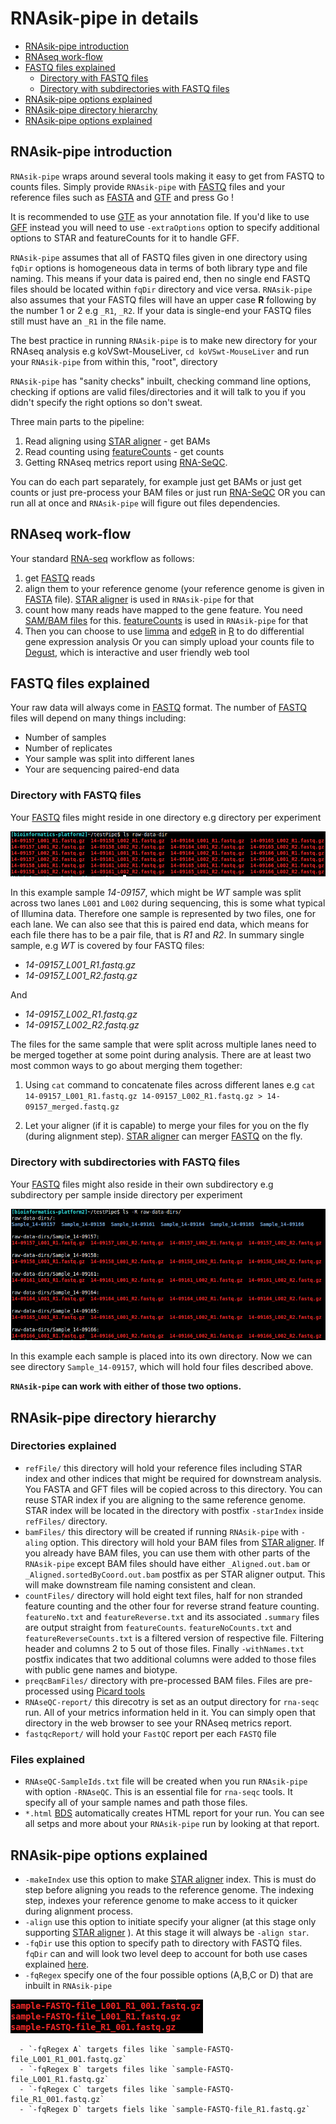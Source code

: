 # RNAsik-pipe in details

- [RNAsik-pipe introduction](#rnasik-pipe-introduction)
- [RNAseq work-flow](#rnaseq-work-flow)
- [FASTQ files explained](#fastq-files-explained)
  - [Directory with FASTQ files](#directory-with-fastq-files)
  - [Directory with subdirectories with FASTQ files](#directory-with-subdirectories-with-fastq-files)
- [RNAsik-pipe options explained](#rnasik-pipe-options-explained)
- [RNAsik-pipe directory hierarchy](#rnasik-pipe-directory-hierarchy)
- [RNAsik-pipe options explained](#rnasik-pipe-options-explained)

## RNAsik-pipe introduction

`RNAsik-pipe` wraps around several tools making it easy to get from FASTQ to counts files. Simply provide `RNAsik-pipe` with [FASTQ](https://en.wikipedia.org/wiki/FASTQ_format) files and your reference files such as [FASTA](https://en.wikipedia.org/wiki/FASTA_format) and [GTF](http://mblab.wustl.edu/GTF22.html) and press Go ! 

It is recommended to use [GTF](http://mblab.wustl.edu/GTF22.html) as your annotation file. If you'd like to use [GFF](https://en.wikipedia.org/wiki/General_feature_format) instead you will need to use `-extraOptions` option to specify additional options to STAR and featureCounts for it to handle GFF. 

`RNAsik-pipe` assumes that all of FASTQ files given in one directory using `fqDir` options is homogeneous data in terms of both library type and file naming. This means if your data is paired end, then no single end FASTQ files should be located within `fqDir` directory and vice versa. `RNAsik-pipe` also assumes that your FASTQ files will have an upper case **R** following by the number 1 or 2 e.g `_R1`, `_R2`. If your data is single-end your FASTQ files still must have an `_R1` in the file name.

The best practice in running `RNAsik-pipe` is to make new directory for your RNAseq analysis e.g koVSwt-MouseLiver, `cd koVSwt-MouseLiver` and run your `RNAsik-pipe` from within this, "root", directory

`RNAsik-pipe` has "sanity checks" inbuilt, checking command line options, checking if options are valid files/directories and it will talk to you if you didn't specify the right options so don't sweat.

Three main parts to the pipeline:

  1. Read aligning using [STAR aligner](https://github.com/alexdobin/STAR/releases) - get BAMs
  2. Read counting using [featureCounts](http://subread.sourceforge.net/) - get counts
  3. Getting RNAseq metrics report using [RNA-SeQC](https://www.broadinstitute.org/cancer/cga/rna-seqc).

You can do each part separately, for example just get BAMs or just get counts or just pre-process your BAM files or just run [RNA-SeQC](https://www.broadinstitute.org/cancer/cga/rna-seqc) OR you can run all at once and `RNAsik-pipe` will figure out files dependencies.

## RNAseq work-flow

Your standard [RNA-seq](https://en.wikipedia.org/wiki/RNA-Seq) workflow as follows:

1. get [FASTQ](https://en.wikipedia.org/wiki/FASTQ_format) reads
2. align them to your reference genome (your reference genome is given in [FASTA](https://en.wikipedia.org/wiki/FASTA_format) file). [STAR aligner](https://github.com/alexdobin/STAR) is used in `RNAsik-pipe` for that
3. count how many reads have mapped to the gene feature. You need [SAM/BAM files](https://samtools.github.io/hts-specs/SAMv1.pdf) for this. [featureCounts](http://subread.sourceforge.net/) is used in `RNAsik-pipe` for that
4. Then you can choose to use [limma](https://bioconductor.org/packages/release/bioc/html/limma.html) and [edgeR](https://bioconductor.org/packages/release/bioc/html/edgeR.html) in [R](https://en.wikipedia.org/wiki/R_programming_language) to do differential gene expression analysis Or you can simply upload your counts file to [Degust](http://victorian-bioinformatics-consortium.github.io/degust/), which is interactive and user friendly web tool

## FASTQ files explained

Your raw data will always come in [FASTQ](https://en.wikipedia.org/wiki/FASTQ_format) format. The number of [FASTQ](https://en.wikipedia.org/wiki/FASTQ_format) files will depend on many things including:

  - Number of samples 
  - Number of replicates 
  - Your sample was split into different lanes
  - Your are sequencing paired-end data

### Directory with FASTQ files

Your [FASTQ](https://en.wikipedia.org/wiki/FASTQ_format) files might reside in one directory e.g directory per experiment

![fqDir](supplementary/rawDataDir.png)

In this example sample _14-09157_, which might be _WT_ sample was split across two lanes `L001` and `L002` during sequencing, this is some what typical of Illumina data. Therefore one sample is represented by two files, one for each lane. We can also see that this is paired end data, which means for each file there has to be a pair file, that is _R1_ and _R2_. In summary single sample, e.g _WT_ is covered by four FASTQ files:

  - *14-09157_L001_R1.fastq.gz*
  - *14-09157_L001_R2.fastq.gz*

   And 

  - *14-09157_L002_R1.fastq.gz*
  - *14-09157_L002_R2.fastq.gz*

The files for the same sample that were split across multiple lanes need to be merged together at some point during analysis. There are at least two most common ways to go about merging them together:

  1. Using `cat` command to concatenate files across different lanes e.g `cat 14-09157_L001_R1.fastq.gz 14-09157_L002_R1.fastq.gz > 14-09157_merged.fastq.gz`

  2. Let your aligner (if it is capable) to merge your files for you on the fly (during alignment step). [STAR aligner](https://github.com/alexdobin/STAR) can merger [FASTQ](https://en.wikipedia.org/wiki/FASTQ_format) on the fly.

### Directory with subdirectories with FASTQ files

Your [FASTQ](https://en.wikipedia.org/wiki/FASTQ_format) files might also reside in their own subdirectory e.g  subdirectory per sample inside directory per experiment

![test](supplementary/rawDataDirs.png)

In this example each sample is placed into its own directory. Now we can see directory `Sample_14-09157`, 
which will hold four files described above.

**`RNAsik-pipe` can work with either of those two options.**

## RNAsik-pipe directory hierarchy

### Directories explained

  - `refFile/` this directory will hold your reference files including STAR index and other indices that might be required for downstream analysis. You FASTA and GFT files will be copied across to this directory. You can reuse STAR index if you are aligning to the same reference genome. STAR index will be located in the directory with postfix `-starIndex` inside `refFiles/` directory.
  - `bamFiles/` this directory will be created if running `RNAsik-pipe` with `-aling` option. This directory will hold your BAM files from [STAR aligner](https://github.com/alexdobin/STAR/releases). If you already have BAM files, you can use them with other parts of the `RNAsik-pipe` except BAM files should have either `_Aligned.out.bam` or `_Aligned.sortedByCoord.out.bam` postfix as per STAR aligner output. This will make downstream file naming consistent and clean.
  - `countFiles/` directory will hold eight text files, half for non stranded feature counting and the other four for reverse strand feature counting. `featureNo.txt` and `featureReverse.txt` and its associated `.summary` files are output straight from `featureCounts`. `featureNoCounts.txt` and `featureReverseCounts.txt` is a filtered version of respective file. Filtering header and columns 2 to 5 out of those files. Finally `-withNames.txt` postfix indicates that two additional columns were added to those files with public gene names and biotype.
  - `preqcBamFiles/` directory with pre-processed BAM files. Files are pre-processed using [Picard tools](http://broadinstitute.github.io/picard/)
  - `RNAseQC-report/` this direcotry is set as an output directory for `rna-seqc` run. All of your metrics information held in it. You can simply open that directory in the web browser to see your RNAseq metrics report.
  - `fastqcReport/` will hold your `FastQC` report per each `FASTQ` file

### Files explained

  - `RNAseQC-SampleIds.txt` file will be created when you run `RNAsik-pipe` with option `-RNAseQC`. This is an essential file for `rna-seqc` tools. It specify all of your sample names and path those files.
  - `*.html` [BDS](http://pcingola.github.io/BigDataScript/) automatically creates HTML report for your run. You can see all setps and more about your `RNAsik-pipe` run by looking at that report.

## RNAsik-pipe options explained

   - `-makeIndex` use this option to make [STAR aligner](https://github.com/alexdobin/STAR/releases) index. This is must do step before aligning you reads to the reference genome. The indexing step, indexes your reference genome to make access to it quicker during alignment process.
   - `-align` use this option to initiate specify your aligner (at this stage only supporting [STAR aligner](https://github.com/alexdobin/STAR/releases) ). At this stage it will always be `-align star`.
   - `-fqDir` use this option to specify path to directory with FASTQ files. `fqDir` can and will look two level deep to account for both use cases explained [here](#get-your-fastq-files).
   - `-fqRegex` specify one of the four possible options (A,B,C or D) that are inbuilt in `RNAsik-pipe`

   ![fqRegex-sample](fqRegex-sample.png)

      - `-fqRegex A` targets files like `sample-FASTQ-file_L001_R1_001.fastq.gz` 
      - `-fqRegex B` targets files like `sample-FASTQ-file_L001_R1.fastq.gz` 
      - `-fqRegex C` targets files like `sample-FASTQ-file_R1_001.fastq.gz` 
      - `-fqRegex D` targets fiels like `sample-FASTQ-file_R1.fastq.gz`


